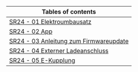 | Tables of contents |
|--------|
| [SR24 - 01 Elektroumbausatz ](https://docs.second-ride.de/user-manual/SR24/01-drive-unit-and-battery/) |
| [SR24 - 02 App ](https://docs.second-ride.de/user-manual/SR24/02-app/) |
| [SR24 - 03 Anleitung zum Firmwareupdate ](https://docs.second-ride.de/user-manual/SR24/03-update/) |
| [SR24 - 04 Externer Ladeanschluss](https://docs.second-ride.de/user-manual/SR24/04-externer-ladeport/) |
| [SR24 - 05 E-Kupplung](https://docs.second-ride.de/user-manual/SR24/05-electric-clutch/) |

